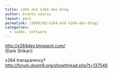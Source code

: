 ```yaml
---
title: x264 and x264 dev blog
author: bronto saurus
layout: post
permalink: /2008/05/x264-and-x264-dev-blog/
categories:
  - video, software
---
```

<a href="http://x264dev.blogspot.com/" target="_blank" >http://x264dev.blogspot.com/</a>  
(Dark Shikari)

x264 transparency?  
<a href="http://forum.doom9.org/showthread.php?t=137546" target="_blank" >http://forum.doom9.org/showthread.php?t=137546</a>